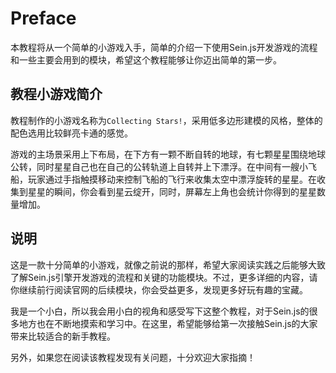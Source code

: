 # Preface

本教程将从一个简单的小游戏入手，简单的介绍一下使用Sein.js开发游戏的流程和一些主要会用到的模块，希望这个教程能够让你迈出简单的第一步。

## 教程小游戏简介

教程制作的小游戏名称为``Collecting Stars!``，采用低多边形建模的风格，整体的配色选用比较鲜亮卡通的感觉。

游戏的主场景采用上下布局，在下方有一颗不断自转的地球，有七颗星星围绕地球公转，同时星星自己也在自己的公转轨道上自转并上下漂浮。在中间有一艘小飞船，玩家通过手指触摸移动来控制飞船的飞行来收集太空中漂浮旋转的星星。在收集到星星的瞬间，你会看到星云绽开，同时，屏幕左上角也会统计你得到的星星数量增加。

## 说明

这是一款十分简单的小游戏，就像之前说的那样，希望大家阅读实践之后能够大致了解Sein.js引擎开发游戏的流程和关键的功能模块。不过，更多详细的内容，请你继续前行阅读官网的后续模块，你会受益更多，发现更多好玩有趣的宝藏。

我是一个小白，所以我会用小白的视角和感受写下这整个教程，对于Sein.js的很多地方也在不断地摸索和学习中。在这里，希望能够给第一次接触Sein.js的大家带来比较适合的新手教程。

另外，如果您在阅读该教程发现有关问题，十分欢迎大家指摘！